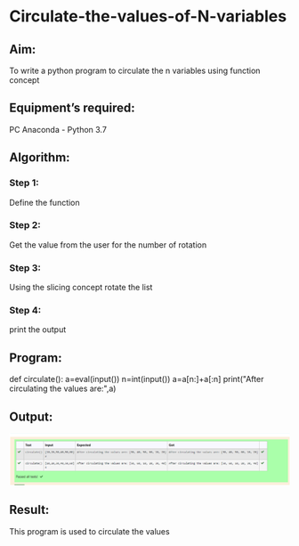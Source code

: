 # Circulate-the-values-of-N-variables
## Aim:
To write a python program to circulate the n variables using function concept
## Equipment’s required:
PC
Anaconda - Python 3.7
## Algorithm: 
### Step 1: 
Define the function
### Step 2:  
Get the value from the user for the number of rotation
### Step 3: 
Using the slicing concept rotate the list
### Step 4:
print the output
## Program:
def circulate():
    a=eval(input())
    n=int(input())
    a=a[n:]+a[:n]
    print("After circulating the values are:",a)


## Output:
![OUTPUT](/n%20values.png)
## Result:
This program is used to circulate the values
